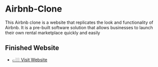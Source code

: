 # Airbnb-Clone

This Airbnb clone is a website that replicates the look and functionality of Airbnb. It is a pre-built software solution that allows businesses to launch their own rental marketplace quickly and easily

## Finished Website

- [👉🏼 Visit Website](https://magenta-dragon-8eae06.netlify.app/)